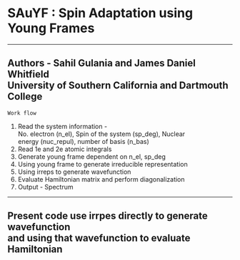 # SAuYF : Spin Adaptation using Young Frames
--------------------------------------------------------------------------------         
 Authors - Sahil Gulania and James Daniel Whitfield                                      
 University of Southern California and Dartmouth College                                 
--------------------------------------------------------------------------------         
    Work flow                                                                            
 1. Read the system information -                                                        
    No. electron (n_el), Spin of the system (sp_deg), Nuclear                            
    energy (nuc_repul), number of basis (n_bas)                                          
 2. Read 1e and 2e atomic integrals                                                      
 3. Generate young frame dependent on n_el, sp_deg                                       
 4. Using young frame to generate irreducible representation                                
 5. Using irreps to generate wavefunction                                                  
 6. Evaluate Hamiltonian matrix and perform diagonalization                              
 7. Output - Spectrum                                                                    
--------------------------------------------------------------------------------         
 Present code use irrpes directly to generate wavefunction                              
 and using that wavefunction to evaluate Hamiltonian                                      
-------------------------------------------------------------------------------- 
